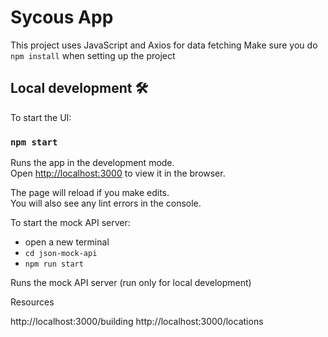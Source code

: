 # Sycous App

This project uses JavaScript and Axios for data fetching
Make sure you do `npm install` when setting up the project

## Local development 🛠

To start the UI:

### `npm start`

Runs the app in the development mode.\
Open [http://localhost:3000](http://localhost:3000) to view it in the browser.

The page will reload if you make edits.\
You will also see any lint errors in the console.

To start the mock API server:

- open a new terminal
- `cd json-mock-api`
- `npm run start`

Runs the mock API server (run only for local development)

Resources

http://localhost:3000/building
http://localhost:3000/locations
